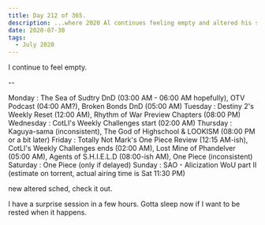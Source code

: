 ```yaml
---
title: Day 212 of 365.
description: ...where 2020 Al continues feeling empty and altered his schedule again.
date: 2020-07-30
tags:
  - July 2020
---
```


I continue to feel empty.

--

Monday    : The Sea of Sudtry DnD (03:00 AM - 06:00 AM hopefully), OTV Podcast (04:00 AM?), Broken Bonds DnD (05:00 AM)
Tuesday   : Destiny 2's Weekly Reset (12:00 AM), Rhythm of War Preview Chapters (08:00 PM)
Wednesday : CotLI's Weekly Challenges start (02:00 AM)
Thursday  : Kaguya-sama (inconsistent), The God of Highschool & LOOKISM (08:00 PM or a bit later)
Friday    : Totally Not Mark's One Piece Review (12:15 AM-ish), CotLI's Weekly Challenges ends (02:00 AM), Lost Mine of Phandelver (05:00 AM), Agents of S.H.I.E.L.D (08:00-ish AM), One Piece (inconsistent)
Saturday  : One Piece (only if delayed) 
Sunday    : SAO - Alicization WoU part II (estimate on torrent, actual airing time is Sat 11:30 PM)

new altered sched, check it out.

I have a surprise session in a few hours. Gotta sleep now if I want to be rested when it happens.